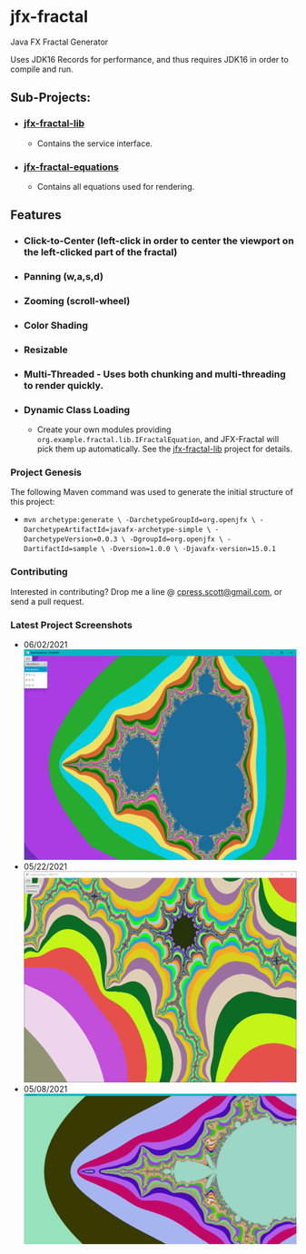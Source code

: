 # jfx-fractal
Java FX Fractal Generator

Uses JDK16 Records for performance, and thus requires JDK16 in order to compile and run.
## Sub-Projects:
 - ### [jfx-fractal-lib](https://github.com/wswright/jfx-fractal-lib)
   - Contains the service interface.
 - ### [jfx-fractal-equations](https://github.com/wswright/jfx-fractal-equations)
   - Contains all equations used for rendering.

## Features
 - ### Click-to-Center (left-click in order to center the viewport on the left-clicked part of the fractal)
 - ### Panning (w,a,s,d)
 - ### Zooming (scroll-wheel)
 - ### Color Shading
 - ### Resizable
 - ### Multi-Threaded - Uses both chunking and multi-threading to render quickly.
 - ### Dynamic Class Loading
   - Create your own modules providing `org.example.fractal.lib.IFractalEquation`, and JFX-Fractal will pick them up automatically. See the  [jfx-fractal-lib](https://github.com/wswright/jfx-fractal-lib) project for details.
 

### Project Genesis
The following Maven command was used to generate the initial structure of this project:
 - `mvn archetype:generate \
-DarchetypeGroupId=org.openjfx \
-DarchetypeArtifactId=javafx-archetype-simple \
-DarchetypeVersion=0.0.3 \
-DgroupId=org.openjfx \
-DartifactId=sample \
-Dversion=1.0.0 \
-Djavafx-version=15.0.1`

### Contributing
Interested in contributing? Drop me a line @ cpress.scott@gmail.com, or send a pull request.

### Latest Project Screenshots
- 06/02/2021 ![Screenshot](DropDown.PNG)
- 05/22/2021 ![Screenshot](Capture2.PNG)
- 05/08/2021 ![Screenshot](Capture.PNG)